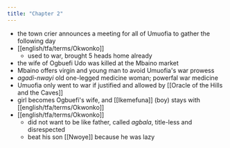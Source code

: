 ```yaml
---
title: "Chapter 2"
---
```

- the town crier announces a meeting for all of Umuofia to gather the following day
- [[english/tfa/terms/Okwonko]]
	- used to war, brought 5 heads home already
- the wife of Ogbuefi Udo was killed at the Mbaino market
- Mbaino offers virgin and young man to avoid Umuofia's war prowess
- *agadi-nwayi* old one-legged medicine woman; powerfal war medicine 
- Umuofia only went to war if justified and allowed by [[Oracle of the Hills and the Caves]]
- girl becomes Ogbuefi's wife, and [[Ikemefuna]] (boy) stays with [[english/tfa/terms/Okwonko]]
- [[english/tfa/terms/Okwonko]]
	- did not want to be like father, called *agbala*, title-less and disrespected
	- beat his son [[Nwoye]] because he was lazy